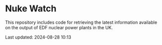 # Nuke Watch

This repository includes code for retrieving the latest information available on the output of EDF nuclear power plants in the UK.

Last updated: 2024-08-28 10:13
